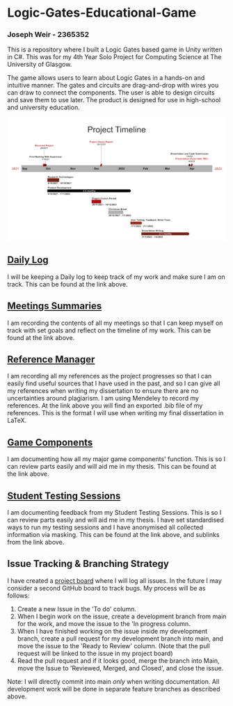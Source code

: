 # Logic-Gates-Educational-Game

### Joseph Weir - 2365352

This is a repository where I built a Logic Gates based game in Unity written in C#. 
This was for my 4th Year Solo Project for Computing Science at The University of Glasgow.

The game allows users to learn about Logic Gates in a hands-on and intuitive manner.
The gates and circuits are drag-and-drop with wires you can draw to connect the components.
The user is able to design circuits and save them to use later.
The product is designed for use in high-school and university education.

![Project Timeline](Documentation/ProjectTimeline.png)

## [Daily Log](Documentation/DAILYLOG.md)
I will be keeping a Daily log to keep track of my work and make sure I am on track. This can be found at the link above.

## [Meetings Summaries](Documentation/MEETINGSSUMMARIES.md)
I am recording the contents of all my meetings so that I can keep myself on track with set goals and reflect on the timeline of my work. This can be found at the link above.

## [Reference Manager](Documentation/References.bib)
I am recording all my references as the project progresses so that I can easily find useful sources that I have used in the past, and so I can give all my references when writing my dissertation to ensure there are no uncertainties around plagiarism. I am using Mendeley to record my references. At the link above you will find an exported .bib file of my references. This is the format I will use when writing my final dissertation in LaTeX.

## [Game Components](Documentation/GAMECOMPONENTS.md)
I am documenting how all my major game components' function. This is so I can review parts easily and will aid me in my thesis. This can be found at the link above.

## [Student Testing Sessions](Documentation/TESTINGPLAN.md)
I am documenting feedback from my Student Testing Sessions. This is so I can review parts easily and will aid me in my thesis. I have set standardised ways to run my testing sessions and I have anonymised all collected information via masking. This can be found at the link above, and sublinks from the link above.

## Issue Tracking & Branching Strategy
I have created a [project board](https://github.com/JosephMW/Logic-Gates-Educational-Game/projects/1) where I will log all issues. In the future I may consider a second GitHub board to track bugs. 
My process will be as follows:
1.  Create a new Issue in the 'To do' column.
2.  When I begin work on the issue, create a development branch from main for the work, and move the issue to the 'In progress column.
3.  When I have finished working on the issue inside my development branch, create a pull request for my development branch into main, and move the issue to the 'Ready to Review' column. (Note that the pull request will be linked to the issue in my project board)
4.  Read the pull request and if it looks good, merge the branch into Main, move the Issue to 'Reviewed, Merged, and Closed', and close the issue.

Note: I will directly commit into main *only* when writing documentation. All development work will be done in separate feature branches as described above.
